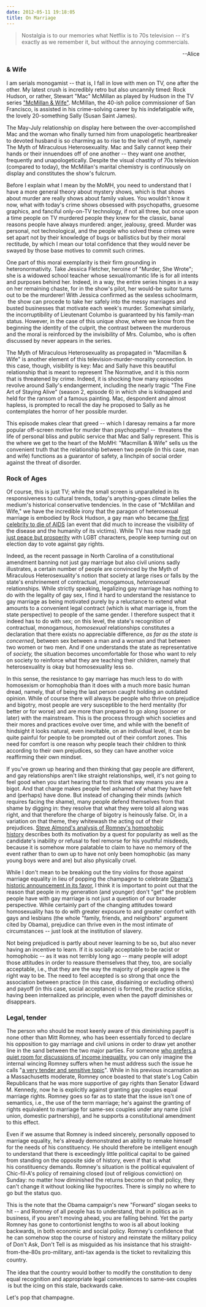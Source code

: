 ```yaml
---
date: 2012-05-11 19:18:05
title: On Marriage
---
```


<blockquote>
<p style="text-align: left;">Nostalgia is to our memories what Netflix is to 70s television -- it's exactly as we remember it, but without the annoying commercials.</p>
</blockquote>
<p style="text-align: right;"><span style="text-align: right;">          --Alice</span></p>

<h3>&amp; Wife</h3>
<p style="text-align: left;">I am serials monogamist -- that is, I fall in love with men on TV, one after the other. My latest crush is incredibly retro but also uncannily timed: Rock Hudson, or rather, Stewart "Mac" McMillan as played by Hudson in the TV series <a href="http://en.wikipedia.org/wiki/McMillan_%26_Wife" target="_blank">"McMillan &amp; Wife"</a>. McMillan, the 40-ish police commissioner of San Francisco, is assisted in his crime-solving career by his indefatigable wife, the lovely 20-something Sally (Susan Saint James).</p>
<p style="text-align: left;"><!--more--></p>
<p style="text-align: left;">The May-July relationship on display here between the over-accomplished Mac and the woman who finally turned him from unapologetic heartbreaker to devoted husband is so charming as to rise to the level of myth, namely The Myth of Miraculous Heterosexuality. Mac and Sally cannot keep their hands or their innuendoes off of one another -- they want one another, frequently and unapologetically. Despite the visual chastity of 70s television (compared to today), the McMillan's marital chemistry is continuously on display and constitutes the show's fulcrum.</p>
<p style="text-align: left;">Before I explain what I mean by the MoMH, you need to understand that I have a more general theory about mystery shows, which is that shows about murder are really shows about family values. You wouldn't know it now, what with today's crime shows obsessed with psychopaths, gruesome graphics, and fanciful only-on-TV technology, if not all three, but once upon a time people on TV murdered people they knew for the classic, banal reasons people have always murdered: anger, jealousy, greed. Murder was personal, not technological, and the people who solved these crimes were set apart not by their knowledge of bugs or ballistics but by their moral rectitude, by which I mean our total confidence that they would never be swayed by those base motives to commit such crimes.</p>
<p style="text-align: left;">One part of this moral exemplarity is their firm grounding in heteronormativity. Take Jessica Fletcher, heroine of "Murder, She Wrote"; she is a widowed school teacher whose sexual/romantic life is for all intents and purposes behind her. Indeed, in a way, the entire series hinges in a way on her remaining chaste, for in the show's pilot, her would-be suitor turns out to be the murderer! With Jessica confirmed as the sexless schoolmarm,  the show can procede to take her safely into the messy marriages and busted businesses that motivate each week's murder. Somewhat similarly, the incorruptibility of Lieutenant Columbo is guaranteed by his family-man status. However, in the case of this unique show, where we know from the beginning the identity of the culprit, the contrast between the murderous and the moral is reinforced by the invisibility of Mrs. Columbo, who is often discussed by never appears in the series.</p>
<p style="text-align: left;">The Myth of Miraculous Heterosexuality as propagated in "Macmillan &amp; Wife" is another element of this television-murder-morality connection. In this case, though, visibility is key: Mac and Sally have this beautiful relationship that is meant to represent The Normative, and it is this norm that is threatened by crime. Indeed, it is shocking how many episodes revolve around Sally's endangerment, including the nearly tragic "The Fine Art of Staying Alive" (season 2, episode 6) in which she is kidnapped and held for the ransom of a famous painting. Mac, despondent and almost hapless, is prompted to recall the day he proposed to Sally as he contemplates the horror of her possible murder.</p>
<p style="text-align: left;">This episode makes clear that greed -- which I daresay remains a far more popular off-screen motive for murder than psychopathy! --  threatens the life of personal bliss and public service that Mac and Sally represent. This is the where we get to the heart of the MoMH: "Macmillan &amp; Wife" sells us the convenient truth that the relationship between two people (in this case, man and wife) functions as a guarantor of safety, a linchpin of social order against the threat of disorder.</p>

<h3 style="text-align: left;">Rock of Ages</h3>
<p style="text-align: left;">Of course, this is just TV; while the small screen is unparalleled in its responsiveness to cultural trends, today's anything-goes climate belies the medium's historical conservative tendencies. In the case of "McMillan and Wife," we have the incredible irony that the paragon of heterosexual marriage is embodied by Rock Hudson, a gay man who became <a href="http://en.wikipedia.org/wiki/Rock_Hudson#AIDS_and_death" target="_blank">the first celebrity to die of AIDS</a> (an event that did much to increase the visibility of the disease and the humanity of its victims). While TV has now made <a href="http://blog.nielsen.com/nielsenwire/media_entertainment/the-new-mainstream-28-of-tv-watching-spent-on-lgbt-inclusive-shows/" target="_blank">not just peace but prosperity</a> with LGBT characters, people keep turning out on election day to vote against gay rights.</p>
<p style="text-align: left;">Indeed, as the recent passage in North Carolina of a constitutional amendment banning not just gay marriage but also civil unions sadly illustrates, a certain number of people are convinced by the Myth of Miraculous Heterosexuality's notion that society at large rises or falls by the state's enshrinement of contractual, monogamous, <em>heterosexual</em> relationships. While strictly speaking, legalizing gay marriage has nothing to do with the legality of gay sex, I find it hard to understand the resistance to gay marriage as being motivated purely by a reluctance to extend what amounts to a convenient legal contract (which is what marriage is, from the state perspective) to people of the same gender. I therefore suspect that it indeed has to do with sex; on this level, the state's recognition of contractual, monogamous, <em>homosexual</em> relationships constitutes a declaration that there exists no appreciable difference, <em>as far as the state is concerned</em>, between sex between a man and a woman and that between two women or two men. And if one understands the state as representative of <em>society,</em> the situation becomes uncomfortable for those who want to rely on society to reinforce what they are teaching their children, namely that heterosexuality is okay but homosexuality less so.</p>
<p style="text-align: left;">In this sense, the resistance to gay marriage has much less to do with homosexism or homophobia than it does with a much more basic human dread, namely, that of being the last person caught holding an outdated opinion. While of course there will always be people who thrive on prejudice and bigotry, most people are very susceptible to the herd mentality (for better or for worse) and are more than prepared to go along (sooner or later) with the mainstream. This is the process through which societies and their mores and practices evolve over time, and while with the benefit of hindsight it looks natural, even inevitable, on an individual level, it can be quite painful for people to be prompted out of their comfort zones. This need for comfort is one reason why people teach their children to think according to their own prejudices, so they can have another voice reaffirming their own mindset.</p>
<p style="text-align: left;">If you've grown up hearing and then thinking that gay people are different, and gay relationships aren't like straight relationships, well, it's not going to feel good when you start hearing that to think that way means you are a bigot. And that charge makes people feel ashamed of what they have felt and (perhaps) have done. But instead of changing their minds (which requires facing the shame), many people defend themselves from that shame by digging in: they resolve that what they were told all along was right, and that therefore the charge of bigotry is heinously false. Or, in a variation on that theme, they whitewash the acting out of their prejudices. <a href="http://therumpus.net/2012/05/the-week-in-greed-6-to-behave-like-the-fallen-world/" target="_blank">Steve Almond's analysis of Romney's homophobic history</a> describes both its motivation by a quest for popularity as well as the candidate's inability or refusal to feel remorse for his youthful misdeeds, because it is somehow more palatable to claim to have no memory of the event rather than to own up to have not only been homophobic (as many young boys were and are) but also physically cruel.</p>
<p style="text-align: left;">While I don't mean to be breaking out the tiny violins for those against marriage equality in lieu of popping the champagne to celebrate <a href="http://www.nytimes.com/2012/05/10/us/politics/obama-says-same-sex-marriage-should-be-legal.html" target="_blank">Obama's historic announcement in its favor</a>, I think it is important to point out that the reason that people in my generation (and younger) don't "get" the problem people have with gay marriage is not just a question of our broader perspective. While certainly part of the changing attitudes toward homosexuality has to do with greater exposure to and greater comfort with gays and lesbians (the whole "family, friends, and neighbors" argument cited by Obama), prejudice can thrive even in the most intimate of circumstances -- just look at the institution of slavery.</p>
<p style="text-align: left;">Not being prejudiced is partly about never learning to be so, but also never having an incentive to learn. If it is socially acceptable to be racist or homophobic -- as it was not terribly long ago -- many people will adopt those attitudes in order to reassure themselves that they, too, are socially acceptable, i.e., that they are the way the majority of people agree is the right way to be. The need to feel accepted is so strong that once the association between practice (in this case, disdaining or excluding others) and payoff (in this case, social acceptance) is formed, the practice sticks, having been internalized as principle, even when the payoff diminishes or disappears.</p>

<h3 style="text-align: left;">Legal, tender</h3>
<p style="text-align: left;">The person who should be most keenly aware of this diminishing payoff is none other than Mitt Romney, who has been essentially forced to declare his opposition to gay marriage and civil unions in order to draw yet another line in the sand between the two major parties. For someone <a href="http://takingnote.blogs.nytimes.com/2012/01/11/quiet-rooms-like-the-quiet-car-on-the-acela/" target="_blank">who prefers a quiet room for discussions of income inequality</a>, you can only imagine the internal wincing Romney suffers when he must address such the issue he calls "<a href="http://www.nytimes.com/2012/05/10/us/politics/romney-reaffirms-opposition-to-marriage-or-similar-for-gay-couples.html" target="_blank">a very tender and sensitive topic</a>". While in his previous incarnation as a Massachusetts moderate, Romney once boasted to that state's Log Cabin Republicans that he was more supportive of gay rights than Senator Edward M. Kennedy, now he is explicitly against granting gay couples equal marriage rights. Romney goes so far as to state that the issue isn't one of semantics, i.e., the use of the term marriage; he's against the granting of rights equivalent to marriage for same-sex couples under any name (civil union, domestic partnership), and he supports a constitutional amendment to this effect.</p>
<p style="text-align: left;">Even if we assume that Romney is indeed sincerely, personally opposed to marriage equality, he's already demonstrated an ability to remake himself for the needs of his constituency. He should therefore be intelligent enough to understand that there is exceedingly little political capital to be gained from standing on the opposite side of history, even if that is what his constituency demands. Romney's situation is the political equivalent of Chic-fil-A's policy of remaining closed (out of religious conviction) on Sunday: no matter how diminished the returns become on that policy, they can't change it without looking like hypocrites. There is simply no where to go but the status quo.</p>
<p style="text-align: left;">This is the note that the Obama campaign's new "Forward" slogan seeks to hit -- and Romney of all people has to understand, that in politics as in business, if you aren't moving ahead, you are falling behind. Yet the party Romney has gone to contortionist lengths to woo is all about looking backwards, in both economic and social policy. Romney's confidence that he can somehow stop the course of history and reinstate the military policy of Don't Ask, Don't Tell is as misguided as his insistance that <span style="line-height: 20px;">his straight-from-the-80s pro-military, anti-tax agenda is the ticket to revitalizing this country. </span></p>
<p style="text-align: left;">The idea that the country would bother to modify the constitution to deny equal recognition and appropriate legal conveniences to same-sex couples  is but the icing on this stale, backwards cake.</p>
<p style="text-align: left;">Let's pop that champagne.</p>

